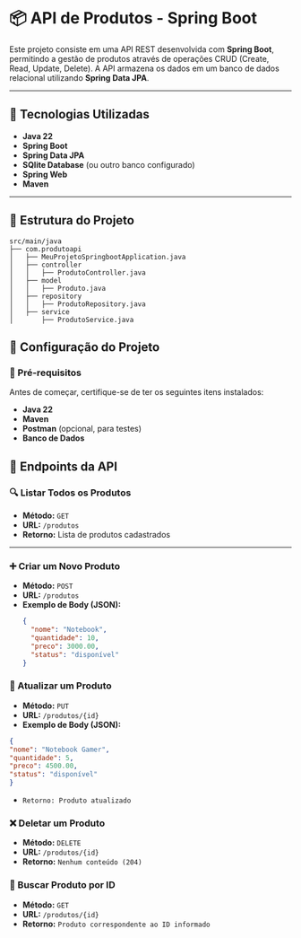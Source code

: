 # 📦 API de Produtos - Spring Boot

Este projeto consiste em uma API REST desenvolvida com **Spring Boot**, permitindo a gestão de produtos através de operações CRUD (Create, Read, Update, Delete). A API armazena os dados em um banco de dados relacional utilizando **Spring Data JPA**.

---

## 🚀 Tecnologias Utilizadas

- **Java 22**
- **Spring Boot**
- **Spring Data JPA**
- **SQlite Database** (ou outro banco configurado)
- **Spring Web**
- **Maven**

---

## 📂 Estrutura do Projeto

```plaintext
src/main/java  
├── com.produtoapi
│   ├── MeuProjetoSpringbootApplication.java
│   ├── controller
│   │   ├── ProdutoController.java
│   ├── model
│   │   ├── Produto.java
│   ├── repository
│   │   ├── ProdutoRepository.java
│   ├── service
│       ├── ProdutoService.java
```


## 🔧 Configuração do Projeto

### 📌 Pré-requisitos

Antes de começar, certifique-se de ter os seguintes itens instalados:

- **Java 22**
- **Maven**
- **Postman** (opcional, para testes)
- **Banco de Dados** 


## 📌 Endpoints da API

### 🔍 Listar Todos os Produtos
- **Método:** `GET`
- **URL:** `/produtos`
- **Retorno:** Lista de produtos cadastrados

---

### ➕ Criar um Novo Produto
- **Método:** `POST`
- **URL:** `/produtos`
- **Exemplo de Body (JSON):**
  ```json
  {
    "nome": "Notebook",
    "quantidade": 10,
    "preco": 3000.00,
    "status": "disponível"
  }

### 🔄 Atualizar um Produto
- **Método:** `PUT`
- **URL:** `/produtos/{id}`
- **Exemplo de Body (JSON):**

```json
{
"nome": "Notebook Gamer",
"quantidade": 5,
"preco": 4500.00,
"status": "disponível"
}
``` 
- `Retorno: Produto atualizado`

### ❌ Deletar um Produto
- **Método:** `DELETE`
- **URL:** `/produtos/{id}`
- **Retorno:** `Nenhum conteúdo (204)`

### 🔎 Buscar Produto por ID
- **Método:** `GET`
- **URL:** `/produtos/{id}`
- **Retorno:** `Produto correspondente ao ID informado`
